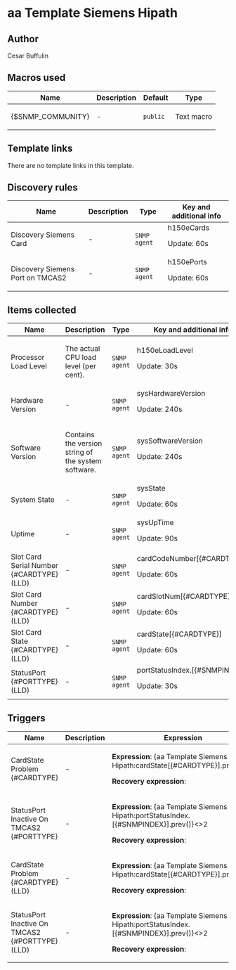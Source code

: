 # aa Template Siemens Hipath

## Author

Cesar Buffulin

## Macros used

|Name|Description|Default|Type|
|----|-----------|-------|----|
|{$SNMP_COMMUNITY}|<p>-</p>|`public`|Text macro|
## Template links

There are no template links in this template.

## Discovery rules

|Name|Description|Type|Key and additional info|
|----|-----------|----|----|
|Discovery Siemens Card|<p>-</p>|`SNMP agent`|h150eCards<p>Update: 60s</p>|
|Discovery Siemens Port on TMCAS2|<p>-</p>|`SNMP agent`|h150ePorts<p>Update: 60s</p>|
## Items collected

|Name|Description|Type|Key and additional info|
|----|-----------|----|----|
|Processor Load Level|<p>The actual CPU load level (per cent).</p>|`SNMP agent`|h150eLoadLevel<p>Update: 30s</p>|
|Hardware Version|<p>-</p>|`SNMP agent`|sysHardwareVersion<p>Update: 240s</p>|
|Software Version|<p>Contains the version string of the system software.</p>|`SNMP agent`|sysSoftwareVersion<p>Update: 240s</p>|
|System State|<p>-</p>|`SNMP agent`|sysState<p>Update: 60s</p>|
|Uptime|<p>-</p>|`SNMP agent`|sysUpTime<p>Update: 90s</p>|
|Slot Card Serial Number {#CARDTYPE} (LLD)|<p>-</p>|`SNMP agent`|cardCodeNumber[{#CARDTYPE}]<p>Update: 60s</p>|
|Slot Card Number {#CARDTYPE} (LLD)|<p>-</p>|`SNMP agent`|cardSlotNum[{#CARDTYPE}]<p>Update: 60s</p>|
|Slot Card State {#CARDTYPE} (LLD)|<p>-</p>|`SNMP agent`|cardState[{#CARDTYPE}]<p>Update: 60s</p>|
|StatusPort {#PORTTYPE} (LLD)|<p>-</p>|`SNMP agent`|portStatusIndex.[{#SNMPINDEX}]<p>Update: 30s</p>|
## Triggers

|Name|Description|Expression|Priority|
|----|-----------|----------|--------|
|CardState Problem {#CARDTYPE}|<p>-</p>|<p>**Expression**: {aa Template Siemens Hipath:cardState[{#CARDTYPE}].prev()}>1</p><p>**Recovery expression**: </p>|warning|
|StatusPort Inactive On TMCAS2 {#PORTTYPE}|<p>-</p>|<p>**Expression**: {aa Template Siemens Hipath:portStatusIndex.[{#SNMPINDEX}].prev()}<>2</p><p>**Recovery expression**: </p>|warning|
|CardState Problem {#CARDTYPE} (LLD)|<p>-</p>|<p>**Expression**: {aa Template Siemens Hipath:cardState[{#CARDTYPE}].prev()}>1</p><p>**Recovery expression**: </p>|warning|
|StatusPort Inactive On TMCAS2 {#PORTTYPE} (LLD)|<p>-</p>|<p>**Expression**: {aa Template Siemens Hipath:portStatusIndex.[{#SNMPINDEX}].prev()}<>2</p><p>**Recovery expression**: </p>|warning|
